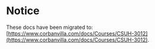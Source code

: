 # Notice

These docs have been migrated to: [https://www.corbanvilla.com/docs/Courses/CSUH-3012](https://www.corbanvilla.com/docs/Courses/CSUH-3012).